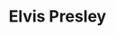---
title: "Elvis Presley"
summary: "Elvis Presley is the debut studio album by American rock and roll singer Elvis Presley. It was released by RCA Victor, on March 13, 1956, catalog number LPM-1254. The recording sessions took place on January 10 and January 11 at the RCA Victor Studios in Nashville, Tennessee, and on January 30 and January 31 at the RCA Victor studios in New York. Additional material originated from sessions at Sun Studio in Memphis, Tennessee, on July 5, August 19 and September 10, 1954, and on July 11, 1955.The album spent ten weeks at number one on the Billboard Top Pop Albums chart in 1956, the first rock and roll album ever to make it to the top of the charts, and the first million-selling album of that genre. In 2003 and 2012, it was ranked number 56 on Rolling Stone's list of the 500 greatest albums of all time, and at number 332 in a 2020 revised list. Elvis Presley was also one of three Presley albums to receive accolades in the reference book 1001 Albums You Must Hear Before You Die. It was certified gold on November 1, 1966, and platinum on August 8, 2011, by the Recording Industry Association of America.The original 1956 UK release called Rock n' Roll on HMV Catalog Number: CLP 1093 has five different tracks."
slug: "elvis-presley"
image: "elvis-presley.jpg"
apple_music_artist_url: "https://music.apple.com/gb/artist/elvis-presley/197443"
wikipedia_url: "https://en.wikipedia.org/wiki/Elvis_Presley_(album)"
---